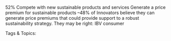 52%
Compete with new sustainable products and services
Generate a price premium for sustainable products –48% of Innovators believe they can generate price 
premiums that could provide support to a robust 
sustainability strategy. They may be right: IBV consumer 

   Tags & Topics:
   